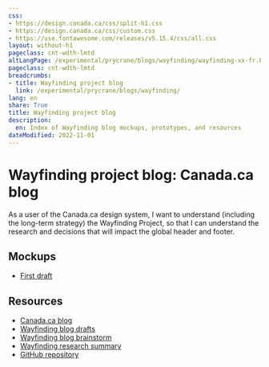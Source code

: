 ```yaml
---
css:
- https://design.canada.ca/css/split-h1.css
- https://design.canada.ca/css/custom.css
- https://use.fontawesome.com/releases/v5.15.4/css/all.css
layout: without-h1
pageclass: cnt-wdth-lmtd
altLangPage: /experimental/prycrane/blogs/wayfinding/wayfinding-xx-fr.html
pageclass: cnt-wdth-lmtd
breadcrumbs:
- title: Wayfinding project blog
  link: /experimental/prycrane/blogs/wayfinding/
lang: en
share: True
title: Wayfinding project blog
description: 
  en: Index of Wayfinding blog mockups, prototypes, and resources 
dateModified: 2022-11-01
---
```

<div class="container">
	<div class="row">
		<div class="col-md-6">
			<h1 property="name" id="wb-cont" dir="ltr"><span class="stacked"><span>Wayfinding project blog</span>: <span>Canada.ca blog</span></span></h1>
	 <p>As a user of the Canada.ca design system, I want to understand (including the long-term strategy) the Wayfinding Project, so that 
         I can understand the research and decisions that will impact the global header and footer.</p>
		</div>
		<div class="col-md-6 mrgn-tp-sm hidden-sm hidden-xs provisional gc-topic-bg">
			<div data-bgimg="/experimental/prycrane/blogs/wayfinding/images/path-04.png"></div>
		</div>
	</div>
</div>

<section>	
	<h2>Mockups</h2>  

  <ul>
    <li><a href="wayfindingblog-01.html">First draft</a></li>
   
  </ul>
        </section>
	<section>
	<h2>Resources</h2> 
        <ul>
		<li><a href="https://blog.canada.ca/">Canada.ca blog</a></li>
		<li><a href="https://docs.google.com/document/d/1PEMSBjgw3GSbDDqqNTq6Lgjp0lmHvvDDCJzN6jXp8jo">Wayfinding blog drafts</a></li>
 		<li><a href="https://docs.google.com/document/d/11B3OCaxy-RPAFUTXqZryer6JBDiiDEbW9NGheWukTQU">Wayfinding blog brainstorm</a></li>    
		<li><a href="https://docs.google.com/document/d/1Sb8QLpJQqP3QvzLD8V9ZFTic4jI0nMhPAijPOGc982o">Wayfinding research summary</a></li>
		<li><a href="https://github.com/prycrane/experimental/tree/master/prycrane/blogs/wayfinding">GitHub repository</a></li>
        </ul>
</section>
